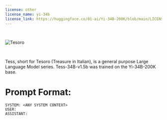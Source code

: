 ```yaml
---
license: other
license_name: yi-34b
license_link: https://huggingface.co/01-ai/Yi-34B-200K/blob/main/LICENSE
---
```


<br>

![Tesoro](https://huggingface.co/migtissera/Tess-M-v1.0/resolve/main/Tess.png)

<br>

Tess, short for Tesoro (Treasure in Italian), is a general purpose Large Language Model series. Tess-34B-v1.5b was trained on the Yi-34B-200K base.


# Prompt Format:

```
SYSTEM: <ANY SYSTEM CONTEXT>
USER: 
ASSISTANT:
```